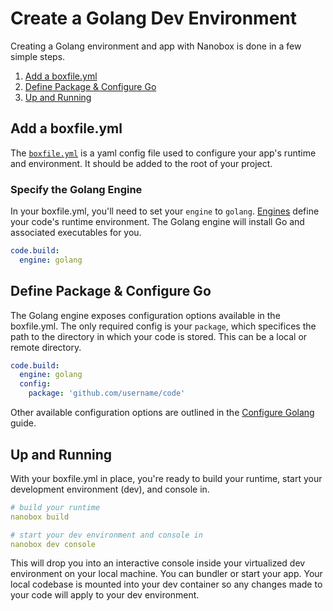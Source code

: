 # Create a Golang Dev Environment

Creating a Golang environment and app with Nanobox is done in a few simple steps.

1. [Add a boxfile.yml](#add-a-boxfile-yml)
2. [Define Package & Configure Go](#define-package-configure-go)
3. [Up and Running](#up-and-running)

## Add a boxfile.yml
The [`boxfile.yml`](https://docs.nanobox.io/boxfile/) is a yaml config file used to configure your app's runtime and environment. It should be added to the root of your project.

### Specify the Golang Engine
In your boxfile.yml, you'll need to set your `engine` to `golang`. [Engines](https://docs.nanobox.io/engines) define your code's runtime environment. The Golang engine will install Go and associated executables for you.

```yaml
code.build:
  engine: golang
```

## Define Package & Configure Go
The Golang engine exposes configuration options available in the boxfile.yml. The only required config is your `package`, which specifices the path to the directory in which your code is stored. This can be a local or remote directory.

```yaml
code.build:
  engine: golang
  config:
    package: 'github.com/username/code'
```

Other available configuration options are outlined in the [Configure Golang](/golang/config) guide.

## Up and Running
With your boxfile.yml in place, you're ready to build your runtime, start your development environment (dev), and console in.

```yaml
# build your runtime
nanobox build

# start your dev environment and console in
nanobox dev console
```

This will drop you into an interactive console inside your virtualized dev environment on your local machine. You can bundler or start your app. Your local codebase is mounted into your dev container so any changes made to your code will apply to your dev environment.

